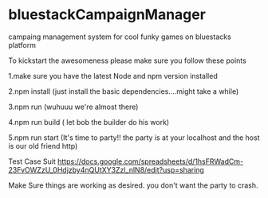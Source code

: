 # bluestackCampaignManager
campaing management system for cool funky games on bluestacks platform

To kickstart the awesomeness please make sure you follow these points

1.make sure you have the latest Node and npm version installed

2.npm install (just install the basic dependencies....might take a while)

3.npm run (wuhuuu we're almost there)

4.npm run build ( let bob the builder do his work)

5.npm run start (It's time to party!! the party is at your localhost and the host is our old friend http)


Test Case Suit
https://docs.google.com/spreadsheets/d/1hsFRWadCm-23FvOWZzU_0Hdjzby4nQUtXY3Zzl_nlN8/edit?usp=sharing

Make Sure things are working as desired. you don't want the party to crash.


